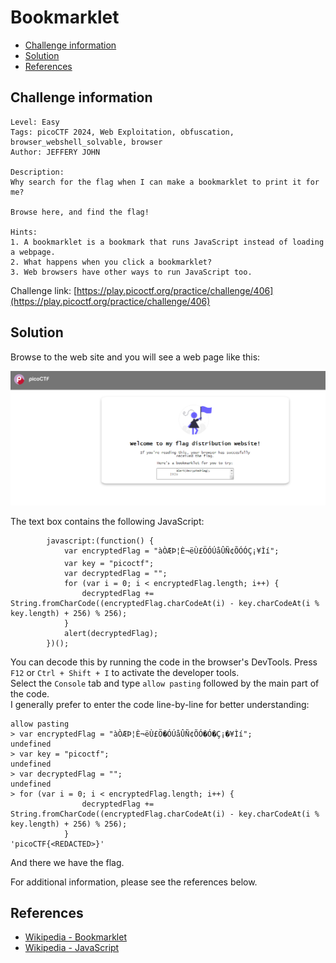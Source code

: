 # Bookmarklet

- [Challenge information](#challenge-information)
- [Solution](#solution)
- [References](#references)

## Challenge information
```
Level: Easy
Tags: picoCTF 2024, Web Exploitation, obfuscation, browser_webshell_solvable, browser
Author: JEFFERY JOHN

Description:
Why search for the flag when I can make a bookmarklet to print it for me?

Browse here, and find the flag!

Hints:
1. A bookmarklet is a bookmark that runs JavaScript instead of loading a webpage.
2. What happens when you click a bookmarklet?
3. Web browsers have other ways to run JavaScript too.
```
Challenge link: [https://play.picoctf.org/practice/challenge/406](https://play.picoctf.org/practice/challenge/406)

## Solution

Browse to the web site and you will see a web page like this:

![Bookmerklet web site](Images/Bookmarklet_Web_Site.png)

The text box contains the following JavaScript:
```
        javascript:(function() {
            var encryptedFlag = "àÒÆÞ¦È¬ëÙ£ÖÓÚåÛÑ¢ÕÓÓÇ¡¥Ìí";
            var key = "picoctf";
            var decryptedFlag = "";
            for (var i = 0; i < encryptedFlag.length; i++) {
                decryptedFlag += String.fromCharCode((encryptedFlag.charCodeAt(i) - key.charCodeAt(i % key.length) + 256) % 256);
            }
            alert(decryptedFlag);
        })();
```

You can decode this by running the code in the browser's DevTools. Press `F12` or `Ctrl + Shift + I` to activate the developer tools.  
Select the `Console` tab and type `allow pasting` followed by the main part of the code.  
I generally prefer to enter the code line-by-line for better understanding:
```
allow pasting
> var encryptedFlag = "àÒÆÞ¦È¬ëÙ£Ö�ÓÚåÛÑ¢ÕÓ�Ó�Ç¡�¥Ìí";
undefined
> var key = "picoctf";
undefined
> var decryptedFlag = "";
undefined
> for (var i = 0; i < encryptedFlag.length; i++) {
                decryptedFlag += String.fromCharCode((encryptedFlag.charCodeAt(i) - key.charCodeAt(i % key.length) + 256) % 256);
            }
'picoCTF{<REDACTED>}'
```
And there we have the flag.

For additional information, please see the references below.

## References

- [Wikipedia - Bookmarklet](https://en.wikipedia.org/wiki/Bookmarklet)
- [Wikipedia - JavaScript](https://en.wikipedia.org/wiki/JavaScript)
